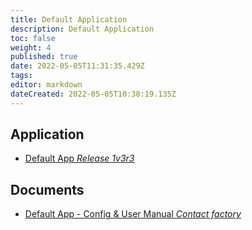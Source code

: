 ```yaml
---
title: Default Application
description: Default Application
toc: false
weight: 4
published: true
date: 2022-05-05T11:31:35.429Z
tags: 
editor: markdown
dateCreated: 2022-05-05T10:38:19.135Z
---
```


## Application
- [Default App *Release 1v3r3*](/nano/applications/default/default_1v3r3.ccc)

## Documents
- [Default App - Config & User Manual *Contact factory*]()

